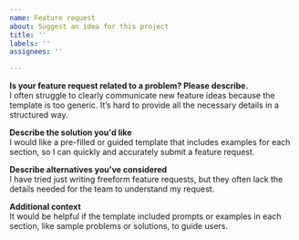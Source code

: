 ```yaml
---
name: Feature request
about: Suggest an idea for this project
title: ''
labels: ''
assignees: ''

---
```


**Is your feature request related to a problem? Please describe.**  
I often struggle to clearly communicate new feature ideas because the template is too generic. It’s hard to provide all the necessary details in a structured way.

**Describe the solution you'd like**  
I would like a pre-filled or guided template that includes examples for each section, so I can quickly and accurately submit a feature request.

**Describe alternatives you've considered**  
I have tried just writing freeform feature requests, but they often lack the details needed for the team to understand my request.

**Additional context**  
It would be helpful if the template included prompts or examples in each section, like sample problems or solutions, to guide users.
